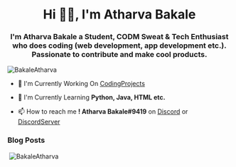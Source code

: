 <h1 align="center">Hi 👋🏻, I'm Atharva Bakale</h1>
<h3 align="center">I'm Atharva Bakale a Student, CODM Sweat & Tech Enthusiast who does coding (web development, app development etc.). Passionate to contribute and make cool products.</h3>

<p align="left"> <img src="https://komarev.com/ghpvc/?username=BakaleAtharva" alt="BakaleAtharva" /> </p>

- 🔭 I'm Currently Working On [CodingProjects](https://github.com/BakaleAtharva/CodingProjects)

- 🌱 I'm Currently Learning **Python, Java, HTML etc.**

- 📫 How to reach me **! Atharva Bakale#9419** on [Discord](https://discord.com/login) or [DiscordServer](https://discord.gg/Wdy4WYB8BC)

### Blog Posts
<!-- BLOG-POST-LIST:START -->
<!-- BLOG-POST-LIST:END -->

<p>&nbsp;<img align="center" src="https://github-readme-stats.vercel.app/api?username=Atharva-Baakle2006&show_icons=true" alt="BakaleAtharva" /></p>
